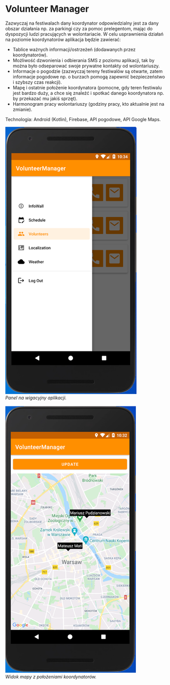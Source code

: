 # Volunteer Manager


Zazwyczaj na festiwalach dany koordynator odpowiedzialny jest za dany obszar działania np. za parkingi
czy za pomoc prelegentom, mając do dyspozycji ludzi pracujących w wolontariacie.
W celu usprawnienia działań na poziomie koordynatorów aplikacja będzie zawierać:
- Tablice ważnych informacji/ostrzeżeń (dodawanych przez koordynatorów).
- Możliwość dzwonienia i odbierania SMS z poziomu aplikacji, tak by można było odseparować swoje prywatne kontakty od wolontariuszy.
- Informacje o pogodzie (zazwyczaj tereny festiwalów są otwarte, zatem informacje pogodowe np. o burzach pomogą zapewnić bezpieczeństwo i szybszy czas reakcji).
- Mapę i ostatnie położenie koordynatora (pomocne, gdy teren festiwalu jest bardzo duży, a chce się znaleźć i spotkać danego koordynatora np. by przekazać mu jakiś sprzęt).
- Harmonogram pracy wolontariuszy (godziny pracy, kto aktualnie jest na zmianie). 
  
Technologia: Android (Kotlin), Firebase,  API pogodowe, API Google Maps.

![](d.png)</br>
*Panel na wigacyjny aplikacji.*</br></br>
![](gps.png)</br>
*Widok mapy z położeniami koordynatorów.*